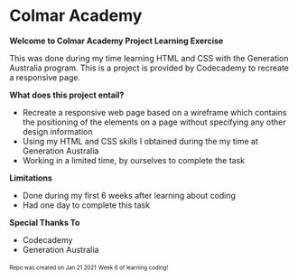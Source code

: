 # Colmar Academy
**Welcome to Colmar Academy Project Learning Exercise**

This was done during my time learning HTML and CSS with the Generation Australia program. This is a project is provided by Codecademy to recreate a responsive page.

**What does this project entail?**

-   Recreate a responsive web page based on a wireframe which contains the positioning of the elements on a page without specifying any other design information 
-   Using my HTML and CSS skills I obtained during the my time at Generation Australia 
-   Working in a limited time, by ourselves to complete the task

**Limitations**
-   Done during my first 6 weeks after learning about coding
-   Had one day to complete this task

**Special Thanks To**
-   Codecademy 
-   Generation Australia

<sub><sup>Repo was created on Jan 21 2021</sub></sup>
<sub><sup>Week 6 of learning coding!</sub></sup>
